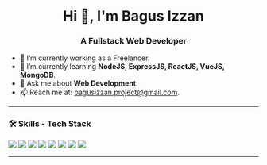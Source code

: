 

<h1 align="center">Hi 👋, I'm Bagus Izzan</h1>
<h3 align="center">A Fullstack Web Developer</h3>

 - 🔭 I’m currently working as a Freelancer.
 - 🌱 I’m currently learning **NodeJS, ExpressJS, ReactJS, VueJS, MongoDB**.
 - 💬 Ask me about **Web Development**.
 - 📫 Reach me at: [bagusizzan.project@gmail.com](mailto:bagusizzan.project@gmail.com).

---

### 🛠 Skills - Tech Stack

<img src="https://img.shields.io/badge/-Laravel-red?style=flat-rounded&logo=laravel">
<img src="https://img.shields.io/badge/-MySQL-blue?style=flat-rounded&logo=mysql">
<img src="https://img.shields.io/badge/-TailwindCSS-38B2AC?style=flat-rounded&logo=tailwind-css">
<img src="https://img.shields.io/badge/-Node.js-green?style=flat-rounded&logo=node.js">
<img src="https://img.shields.io/badge/-Express.js-black?style=flat-rounded&logo=express">
<img src="https://img.shields.io/badge/-React-61DAFB?style=flat-rounded&logo=react">
<img src="https://img.shields.io/badge/MongoDB-4EA94B?style=flat-rounded&logo=mongodb&logoColor=white">
<img src="https://img.shields.io/badge/-AngularJS-red?style=flat-rounded&logo=angularjs">

---
